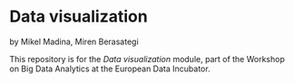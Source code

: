 # Data visualization
by Mikel Madina, Miren Berasategi

This repository is for the _Data visualization_ module, part of the Workshop on Big Data Analytics at the European Data Incubator.